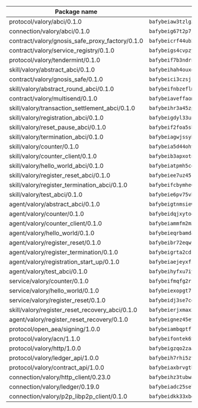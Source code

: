 | Package name                                                  | Package hash                                                  |
| ------------------------------------------------------------- | ------------------------------------------------------------- |
| protocol/valory/abci/0.1.0                                    | `bafybeiaw3tzlg3rkvnn5fcufblktmfwngmxugn4yo7pyjp76zz6aqtqcay` |
| connection/valory/abci/0.1.0                                  | `bafybeig67t2p7jwhjqwmrszeeyrpcs5v2pld62r5jbakwmf7fqwczpygn4` |
| contract/valory/gnosis_safe_proxy_factory/0.1.0               | `bafybeicrf44ub2kauwxan3zfbdmeqb2ae7xhftwucevr7q42bwho5oqcoa` |
| contract/valory/service_registry/0.1.0                        | `bafybeigs4cvpzyubnyw4cblgzqgkvrkrbpzsexxppcufxvssltxyx3ahua` |
| protocol/valory/tendermint/0.1.0                              | `bafybeif7b3ndrnwunl6s42e2cd6cu5hxruiimz3lwixb3r6um2lsldgldi` |
| skill/valory/abstract_abci/0.1.0                              | `bafybeihah4ouxqvdratxyqvluslxcv6k7rbmwygbh2e4gncrm4r4gqp23q` |
| contract/valory/gnosis_safe/0.1.0                             | `bafybeici3czsjrkeby4j3cppb2syrvmo3fx7ivi2bw3acevo4fzrf7kbui` |
| skill/valory/abstract_round_abci/0.1.0                        | `bafybeifnbzeflm6a22xlwpx3owich2l5p6zcgkk26wisl32o4gtewltz2a` |
| contract/valory/multisend/0.1.0                               | `bafybeiaveffaomsnmsc5hx62o77u7ilma6eipox7m5lrwa56737ektva3i` |
| skill/valory/transaction_settlement_abci/0.1.0                | `bafybeihr3a45zp7tfxoynofbbqqiyd7x3uxavc4nruhsxrj2sqp3zioife` |
| skill/valory/registration_abci/0.1.0                          | `bafybeigdyl33unarlklz35we3bneab77hh6z6d7it6lwgukx6exkeqtkgq` |
| skill/valory/reset_pause_abci/0.1.0                           | `bafybeif2foa5shoj4gj4dca44ebwy2zajigb4s56cdswql5tbegznck22e` |
| skill/valory/termination_abci/0.1.0                           | `bafybeiagwjssybd7vbjcntj2wmcp7ma4yd6o6i7qbt3ilaur3kx2q6ekqm` |
| skill/valory/counter/0.1.0                                    | `bafybeia5d44ohyko45xj44bts7r3gahj2bpcd4sf76g2x4qbttj3f2f4fm` |
| skill/valory/counter_client/0.1.0                             | `bafybeib3apxotnry7gt6a5q2cesdobjlcb5bjqjuzwnp4f5naozbiyxvja` |
| skill/valory/hello_world_abci/0.1.0                           | `bafybeiatpmh5cqvvf5ouxct4dg3uslou3o2ibrelgkjjwyypdgwvv56fai` |
| skill/valory/register_reset_abci/0.1.0                        | `bafybeiee7uz45kay6y2tkismjfyplga3kzmp6oj7thnov7x6764k6cwhl4` |
| skill/valory/register_termination_abci/0.1.0                  | `bafybeifcbymhe6saeoapwellkpibckvhzpuegcey3yykxlhvkstmzxxud4` |
| skill/valory/test_abci/0.1.0                                  | `bafybeie6pv75vbdhmyrkt5sfrv4ceryx6gecqrkwu6zdmgo7stwmii7n3m` |
| agent/valory/abstract_abci/0.1.0                              | `bafybeigtnmsiew5yxjgoitnqnkzj7gufynkyodxnjnpxfje3acu6foeueq` |
| agent/valory/counter/0.1.0                                    | `bafybeidqjxyto4lw2amhgshr2mje6nsljsa4kuwjsoy7ww3i74ttaxd2wm` |
| agent/valory/counter_client/0.1.0                             | `bafybeiammfm2m3xatutqrn6xxp7tty3bzynqjqwjjiygezvcrbbnrf62o4` |
| agent/valory/hello_world/0.1.0                                | `bafybeieqrbamdaxrkpqu5p2xqaevvvyslpsufgyitxf4jz6x23hgqmqtem` |
| agent/valory/register_reset/0.1.0                             | `bafybeibr72eqwjieluw4zhfpdcd4fpaqbjbcygftzuzelx4kr6v53hjeae` |
| agent/valory/register_termination/0.1.0                       | `bafybeigrta2cds32qxhjnj5kqw7k3n33xcuyf7yktbexltfndnkxmals3q` |
| agent/valory/registration_start_up/0.1.0                      | `bafybeiaejeyxfz32q6nnps7efchttxj7bcglob3gijspwky7iminqldymi` |
| agent/valory/test_abci/0.1.0                                  | `bafybeihyfxu7iyzz756fu5dos7kiljkr73yywy5rekxzfwlyos72kbeytu` |
| service/valory/counter/0.1.0                                  | `bafybeifmqfg2rzphxoepjko7db5vvv5wvzek4opfi7rzgsjmr4vwj6ctua` |
| service/valory/hello_world/0.1.0                              | `bafybeiexopgt7fori2srowkyo4hzornlc7r46c5w6jskyy7zkxv573rxbm` |
| service/valory/register_reset/0.1.0                           | `bafybeidj3se7cemant5ifjl7y6mss4d77i77wktu5mcaxeqocje5tlq33e` |
| skill/valory/register_reset_recovery_abci/0.1.0               | `bafybeierjxmax5v4kzml3fg3zv4yzi2q26oam6ebhtqjl437xl54zij53y` |
| agent/valory/register_reset_recovery/0.1.0                    | `bafybeignez45eymrjqbg7dotbbbkoudumd5tewg4ifkdyfqblayz6tiadq` |
| protocol/open_aea/signing/1.0.0                               | `bafybeiambqptflge33eemdhis2whik67hjplfnqwieoa6wblzlaf7vuo44` |
| protocol/valory/acn/1.1.0                                     | `bafybeifontek6tvaecatoauiule3j3id6xoktpjubvuqi3h2jkzqg7zh7a` |
| protocol/valory/http/1.0.0                                    | `bafybeigzqo2zaakcjtzzsm6dh4x73v72xg6ctk6muyp5uq5ueb7y34fbxy` |
| protocol/valory/ledger_api/1.0.0                              | `bafybeih7rhi5zvfvwakx5ifgxsz2cfipeecsh7bm3gnudjxtvhrygpcftq` |
| protocol/valory/contract_api/1.0.0                            | `bafybeiaxbrvgtbdrh4lslskuxyp4awyr4whcx3nqq5yrr6vimzsxg5dy64` |
| connection/valory/http_client/0.23.0                          | `bafybeihz3tubwado7j3wlivndzzuj3c6fdsp4ra5r3nqixn3ufawzo3wii` |
| connection/valory/ledger/0.19.0                               | `bafybeiadc25se7dgnn4mufztwpzdono4xsfs45qknzdqyi3gckn6ccuv44` |
| connection/valory/p2p_libp2p_client/0.1.0                     | `bafybeidkk33xbga54szmitk6uwsi3ef56hbbdbuasltqtiyki34hgfpnxa` |
